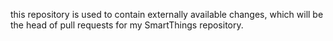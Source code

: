 this repository is used to contain externally available changes, which will be the head of pull requests for my SmartThings repository.
